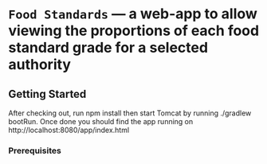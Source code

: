 # `Food Standards` — a web-app to allow viewing the proportions of each food standard grade for a selected authority

## Getting Started
After checking out, run npm install then start Tomcat by running ./gradlew bootRun.
Once done you should find the app running on http://localhost:8080/app/index.html

### Prerequisites
